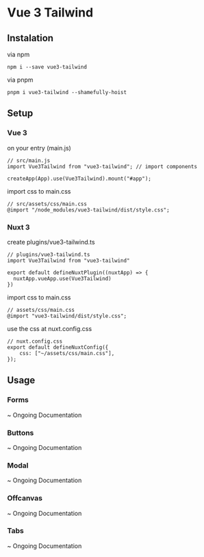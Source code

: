 # Vue 3 Tailwind

## Instalation
via npm
```
npm i --save vue3-tailwind
```

via pnpm
```
pnpm i vue3-tailwind --shamefully-hoist
```
## Setup
### Vue 3
on your entry (main.js)
```
// src/main.js
import Vue3Tailwind from "vue3-tailwind"; // import components

createApp(App).use(Vue3Tailwind).mount("#app");
```

import css to main.css
```
// src/assets/css/main.css
@import "/node_modules/vue3-tailwind/dist/style.css";
```

### Nuxt 3
create plugins/vue3-tailwind.ts

```
// plugins/vue3-tailwind.ts
import Vue3Tailwind from "vue3-tailwind"

export default defineNuxtPlugin((nuxtApp) => {
  nuxtApp.vueApp.use(Vue3Tailwind)
})
```

import css to main.css
```
// assets/css/main.css
@import "vue3-tailwind/dist/style.css";
```

use the css at nuxt.config.css
```
// nuxt.config.css
export default defineNuxtConfig({
    css: ["~/assets/css/main.css"],
});
```

## Usage
### Forms
~ Ongoing Documentation
### Buttons
~ Ongoing Documentation
### Modal
~ Ongoing Documentation
### Offcanvas
~ Ongoing Documentation
### Tabs
~ Ongoing Documentation
